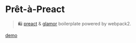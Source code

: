 # Prêt-à-Preact
> 🛍️  [preact](https://github.com/developit/preact) & [glamor](https://github.com/threepointone/glamor) boilerplate powered by webpack2.

[demo](https://pret-a-preact.now.sh)
